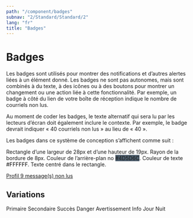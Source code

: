 ```yaml
---
path: "/component/badges"
subnav: "2/Standard/Standard/2"
lang: "fr"
title: "Badges"
---
```


<helmet>
<title> Badges - Système de conception Aurora </title>
</helmet>

# Badges

Les badges sont utilisés pour montrer des notifications et d’autres alertes liées à un élément donné. Les badges ne sont pas autonomes, mais sont combinés à du texte, à des icônes ou à des boutons pour montrer un changement ou une action liée à cette fonctionnalité. Par exemple, un badge à côté du lien de votre boîte de réception indique le nombre de courriels non lus.

<documentationtabs remove="react">
      <doctabpanel type="html">
          
Au moment de coder les badges, le texte alternatif qui sera lu par les lecteurs d’écran doit également inclure le contexte. Par exemple, le badge devrait indiquer « 40 courriels non lus » au lieu de « 40 ».

<codeblock html='<a href="#">
  Profil <span class="badge badge-secondary">9</span>
  <span class="sr-only">message(s) non lus</span>
</a>
' react='<a href="#">
  Profil <Badge color="secondary">9</Badge>
  <span class="sr-only">message(s) non lus</span>
</a>'></codeblock>

<codeblock html='<span class="badge badge-primary">Primaire</span>
<span class="badge badge-secondary">Secondaire</span>
<span class="badge badge-success">Succès</span>
<span class="badge badge-danger">Danger</span>
<span class="badge badge-warning">Avertissement</span>
<span class="badge badge-info">Info</span>
<span class="badge badge-light">Jour</span>
<span class="badge badge-dark">Nuit</span>
' react='<Badge color="primary">Primaire</Badge>
<Badge color="secondary">Secondaire</Badge>
<Badge color="success">Succès</Badge>
<Badge color="danger">Danger</Badge>
<Badge color="warning">Avertissement</Badge>
<Badge color="info">Info</Badge>
<Badge color="light">Jour</Badge>
<Badge color="dark">Nuit</Badge>'></codeblock>

</doctabpanel>

<doctabpanel type="design">
    
Les badges dans ce système de conception s’affichent comme suit :

Rectangle d’une largeur de 28px et d’une hauteur de 19px. Rayon de la bordure de 8px. Couleur de l’arrière-plan no <badge style="background-color: #4D5D6C">#4D5D6C</badge>. Couleur de texte <badge style="background-color: #FFFFFF; color:black">#FFFFFF</badge>. Texte centré dans le rectangle.

<div class="mt-3 mb-3">
  <a href="#">
    Profil <span class="badge badge-secondary">9</span>
    <span class="sr-only">message(s) non lus</span>
  </a>
</div>

<h2>Variations</h2>

<div class="mt-3 mb-3">
  <span class="badge badge-primary">Primaire</span>
  <span class="badge badge-secondary">Secondaire</span>
  <span class="badge badge-success">Succès</span>
  <span class="badge badge-danger">Danger</span>
  <span class="badge badge-warning">Avertissement</span>
  <span class="badge badge-info">Info</span>
  <span class="badge badge-light">Jour</span>
  <span class="badge badge-dark">Nuit</span>
</div>

</doctabpanel>
    </documentationtabs>



